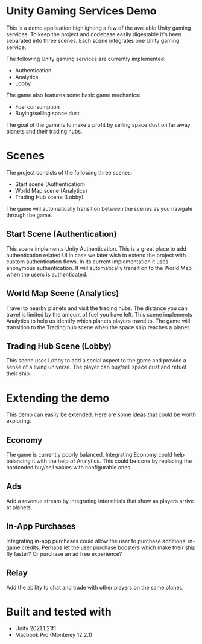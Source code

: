 # Unity Gaming Services Demo

This is a demo application highlighting a few of the available Unity gaming services. To keep the project and codebase easily digestable it's been separated into three scenes. Each scene integrates one Unity gaming service.

The following Unity gaming services are currently implemented:
- Authentication
- Analytics
- Lobby

The game also features some basic game mechanics:
- Fuel consumption
- Buying/selling space dust

The goal of the game is to make a profit by selling space dust on far away planets and their trading hubs.

# Scenes
The project consists of the following three scenes: 
- Start scene (Authentication)
- World Map scene (Analytics)
- Trading Hub scene (Lobby)

The game will automatically transition between the scenes as you navigate through the game. 

## Start Scene (Authentication)
This scene implements Unity Authentication. This is a great place to add authentication related UI in case we later wish to extend the project with custom authentication flows. In its current implementation it uses anonymous authentication. It will automatically transition to the World Map when the users is authenticated.

## World Map Scene (Analytics)
Travel to nearby planets and visit the trading hubs. The distance you can travel is limited by the amount of fuel you have left. This scene implements Analytics to help us identify which planets players travel to. The game will transition to the Trading hub scene when the space ship reaches a planet.

## Trading Hub Scene (Lobby)
This scene uses Lobby to add a social aspect to the game and provide a sense of a living universe. The player can buy/sell space dust and refuel their ship.

# Extending the demo

This demo can easily be extended. Here are some ideas that could be worth exploring.

## Economy
The game is currently poorly balanced. Integrating Economy could help balancing it with the help of Analytics. This could be done by replacing the hardcoded buy/sell values with configurable ones. 

## Ads
Add a revenue stream by integrating interstitials that show as players arrive at planets.

## In-App Purchases
Integrating in-app purchases could allow the user to purchase additional in-game credits. Perhaps let the user purchase boosters which make their ship fly faster? Or purchase an ad free experience?

## Relay
Add the ability to chat and trade with other players on the same planet.

# Built and tested with
- Unity 2021.1.21f1
- Macbook Pro (Monterey 12.2.1)
